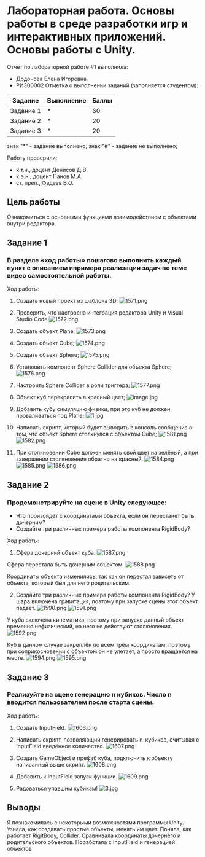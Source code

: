# Лабораторная работа. Основы работы в среде разработки игр и интерактивных приложений. Основы работы c Unity.
Отчет по лабораторной работе #1 выполнила:
- Додонова Елена Игоревна
- РИ300002
Отметка о выполнении заданий (заполняется студентом):

| Задание | Выполнение | Баллы |
| ------ | ------ | ------ |
| Задание 1 | * | 60 |
| Задание 2 | * | 20 |
| Задание 3 | * | 20 |

знак "*" - задание выполнено; знак "#" - задание не выполнено;

Работу проверили:
- к.т.н., доцент Денисов Д.В.
- к.э.н., доцент Панов М.А.
- ст. преп., Фадеев В.О.

## Цель работы
Ознакомиться с основными функциями взаимодействием с объектами внутри редактора.

## Задание 1
### В разделе «ход работы» пошагово выполнить каждый пункт с описанием ипримера реализации задач по теме видео самостоятельной работы.
Ход работы:
1) Создать новый проект из шаблона 3D; 
![1571.png](https://i.postimg.cc/NMBbSQBD/1571.png)

2) Проверить, что настроена интеграция редактора Unity и Visual Studio Code
![1572.png](https://i.postimg.cc/xCmJvzWF/1572.png)

3) Создать объект Plane;
![1573.png](https://i.postimg.cc/RZKXCgCN/1573.png)

4) Создать объект Cube;
![1574.png](https://i.postimg.cc/xT2xbGWh/1574.png)

5) Создать объект Sphere;
![1575.png](https://i.postimg.cc/Tw4rJb2z/1575.png)

6) Установить компонент Sphere Collider для объекта Sphere;
![1576.png](https://i.postimg.cc/W3cW6Mdd/1576.png)

7) Настроить Sphere Collider в роли триггера;
![1577.png](https://i.postimg.cc/pLDn5zMG/1577.png)

8) Объект куб перекрасить в красный цвет;
![image.jpg](https://i.postimg.cc/RhBY92KC/image.jpg)

9) Добавить кубу симуляцию физики, при это куб не должен проваливаться под Plane;
![1.jpg](https://i.postimg.cc/jSqgdz9T/1.jpg)

10) Написать скрипт, который будет выводить в консоль сообщение о том,
что объект Sphere столкнулся с объектом Cube;
![1581.png](https://i.postimg.cc/nVRMPZJ1/1581.png)
![1582.png](https://i.postimg.cc/ZKW0kgYz/1582.png)

11) При столкновении Cube должен менять свой цвет на зелёный, а при
завершении столкновения обратно на красный.
![1584.png](https://i.postimg.cc/2yFsgCq7/1584.png)
![1585.png](https://i.postimg.cc/3wszRkmZ/1585.png)
![1586.png](https://i.postimg.cc/QdVzJQqb/1586.png)

## Задание 2
### Продемонстрируйте на сцене в Unity следующее:
- Что произойдёт с координатами объекта, если он перестанет быть
дочерним?
- Создайте три различных примера работы компонента RigidBody?

Ход работы:
1) Сфера дочерний объект куба.
![1587.png](https://i.postimg.cc/ryrS6Q8b/1587.png)

Сфера перестала быть дочерним объектом.
![1588.png](https://i.postimg.cc/0Qgy7GLM/1588.png)

Координаты объекта изменились, так как он перестал зависеть от объекта, который был для него родительским.


2) Создайте три различных примера работы компонента RigidBody?
У шара включена гравитация, поэтому при запуске сцены этот объект падает.
![1590.png](https://i.postimg.cc/j2F9JcFB/1590.png)
![1591.png](https://i.postimg.cc/L8dQKJKk/1591.png)

У куба включена кинематика, поэтому при запуске данный объект временно нефизический, на него не действуют столкновения.
![1592.png](https://i.postimg.cc/vZzKrGkW/1592.png)

Куб в данном случае закреплён по всем трём координатам, поэтому при соприкосновении с объектом он не улетает, а просто вращается на месте.
![1594.png](https://i.postimg.cc/D06GCYTY/1594.png)
![1595.png](https://i.postimg.cc/N0R5JP87/1595.png)

## Задание 3
### Реализуйте на сцене генерацию n кубиков. Число n вводится пользователем после старта сцены.
 Ход работы:
 1) Создать InputField.
 ![1606.png](https://i.postimg.cc/7hhQ1Lf5/1606.png)

2) Написать скрипт, позволяющий генерировать n-кубиков, считывая с InputField введённое количество.
![1607.png](https://i.postimg.cc/LshT0WmW/1607.png)

3) Создать GameObject и префаб куба, подключить к объекту написанный выше скрипт.
![1608.png](https://i.postimg.cc/DzVZtJhK/1608.png)

4) Добавить к InputField запуск функции.
![1609.png](https://i.postimg.cc/K8pVzBzd/1609.png)

5) Радоваться упавшим кубикам!
![3.jpg](https://i.postimg.cc/zGRzqzDS/3.jpg)

## Выводы

Я познакомилась с некоторыми возможностями программы Unity. Узнала, как создавать простые объекты, менять им цвет.
Поняла, как работает RigitBody, Collider.
Сравнивала координаты дочернего и родительского объектов.
Поработала с InputField и генерацией объектов

